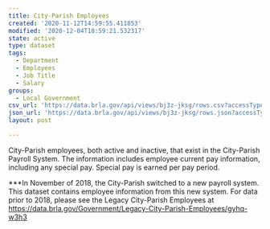 ```yaml
---
title: City-Parish Employees
created: '2020-11-12T14:59:55.411853'
modified: '2020-12-04T18:59:21.532317'
state: active
type: dataset
tags:
  - Department
  - Employees
  - Job Title
  - Salary
groups:
  - Local Government
csv_url: 'https://data.brla.gov/api/views/bj3z-jksg/rows.csv?accessType=DOWNLOAD'
json_url: 'https://data.brla.gov/api/views/bj3z-jksg/rows.json?accessType=DOWNLOAD'
layout: post

---
```

City-Parish employees, both active and inactive, that exist in the City-Parish Payroll System.  The information includes employee current pay information, including any special pay.  Special pay is earned per pay period.

***In November of 2018, the City-Parish switched to a new payroll system. This dataset contains employee information from this new system. For  data prior to 2018, please see the Legacy City-Parish Employees at https://data.brla.gov/Government/Legacy-City-Parish-Employees/gyhq-w3h3
